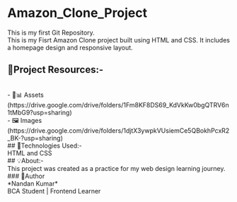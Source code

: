 # Amazon_Clone_Project
This is my first Git Repository.
<br>
This is my Fisrt Amazon Clone project built using HTML and CSS. It includes a homepage design and responsive layout.
<br>
## 🔗Project Resources:-
<br>
- 🎥📊 Assets (https://drive.google.com/drive/folders/1Fm8KF8DS69_KdVkKw0bgQTRV6n1tMbG9?usp=sharing)
<br>
- 🖼 Images (https://drive.google.com/drive/folders/1djtX3ywpkVUsiemCe5QBokhPcxR2_BK-?usp=sharing)
<br>
## 🧰Technologies Used:-
<br>
HTML and CSS
<br>
## 💡About:-
<br>
This project was created as a practice for my web design learning journey.
<br>
### 👤Author
<br>
*Nandan Kumar*
<br>
BCA Student | Frontend Learner
